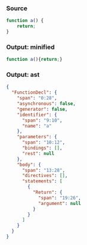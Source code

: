 ### Source
```js parse:stmt
function a() {
    return;
}
```

### Output: minified
```js
function a(){return;}
```

### Output: ast
```json
{
  "FunctionDecl": {
    "span": "0:28",
    "asynchronous": false,
    "generator": false,
    "identifier": {
      "span": "9:10",
      "name": "a"
    },
    "parameters": {
      "span": "10:12",
      "bindings": [],
      "rest": null
    },
    "body": {
      "span": "13:28",
      "directives": [],
      "statements": [
        {
          "Return": {
            "span": "19:26",
            "argument": null
          }
        }
      ]
    }
  }
}
```
